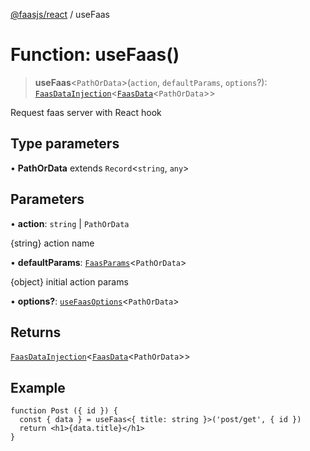 [@faasjs/react](../README.md) / useFaas

# Function: useFaas()

> **useFaas**\<`PathOrData`\>(`action`, `defaultParams`, `options`?): [`FaasDataInjection`](../type-aliases/FaasDataInjection.md)\<[`FaasData`](../type-aliases/FaasData.md)\<`PathOrData`\>\>

Request faas server with React hook

## Type parameters

• **PathOrData** extends `Record`\<`string`, `any`\>

## Parameters

• **action**: `string` \| `PathOrData`

{string} action name

• **defaultParams**: [`FaasParams`](../type-aliases/FaasParams.md)\<`PathOrData`\>

{object} initial action params

• **options?**: [`useFaasOptions`](../type-aliases/useFaasOptions.md)\<`PathOrData`\>

## Returns

[`FaasDataInjection`](../type-aliases/FaasDataInjection.md)\<[`FaasData`](../type-aliases/FaasData.md)\<`PathOrData`\>\>

## Example

```tsx
function Post ({ id }) {
  const { data } = useFaas<{ title: string }>('post/get', { id })
  return <h1>{data.title}</h1>
}
```
